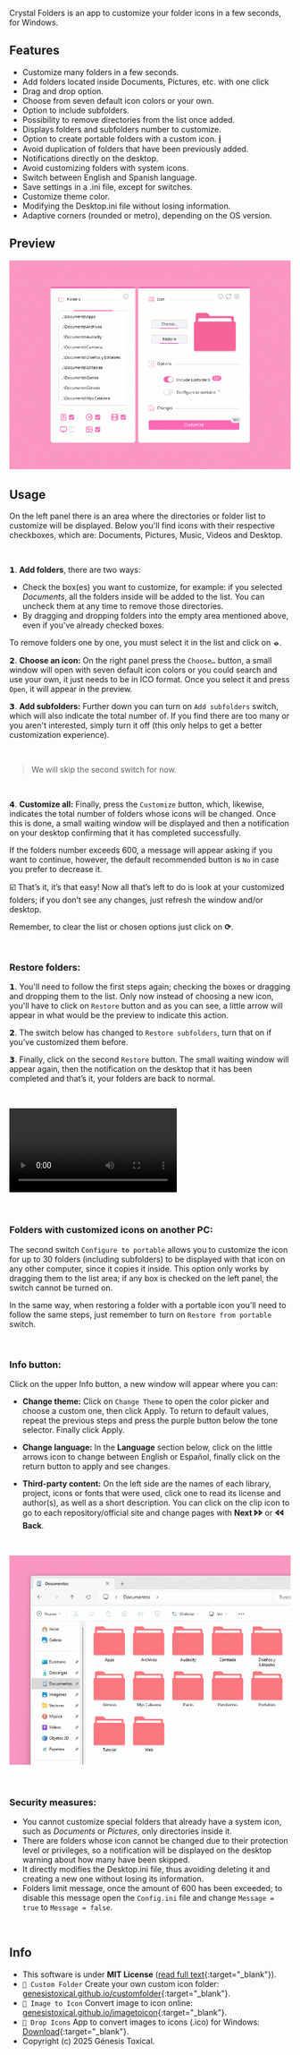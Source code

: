 Crystal Folders is an app to customize your folder icons in a few seconds, for Windows.

## Features
* Customize many folders in a few seconds.
* Add folders located inside Documents, Pictures, etc. with one click
* Drag and drop option.
* Choose from seven default icon colors or your own.
* Option to include subfolders.
* Possibility to remove directories from the list once added.
* Displays folders and subfolders number to customize.
* Option to create portable folders with a custom icon. [𝐢](#details)
* Avoid duplication of folders that have been previously added.
* Notifications directly on the desktop.
* Avoid customizing folders with system icons.
* Switch between English and Spanish language.
* Save settings in a .ini file, except for switches.
* Customize theme color.
* Modifying the Desktop.ini file without losing information.
* Adaptive corners (rounded or metro), depending on the OS version.

## Preview
<picture><img alt="Crystal Folders customize folders app" src="assets/Crystal-Folders.gif"/></picture>

## Usage
On the left panel there is an area where the directories or folder list to customize will be displayed. Below you'll find icons with their respective checkboxes, which are: Documents, Pictures, Music, Videos and Desktop.

<br/>

𝟭. **Add folders**, there are two ways:
* Check the box(es) you want to customize, for example: if you selected _Documents_, all the folders inside will be added to the list. You can uncheck them at any time to remove those directories.
* By dragging and dropping folders into the empty area mentioned above, even if you've already checked boxes.

To remove folders one by one, you must select it in the list and click on **⦵**.

𝟮. **Choose an icon:**
   On the right panel press the `Choose…` button, a small window will open with seven default icon colors or you could search and use your own, it just needs to be in ICO format. Once you select it and press `Open`, it will appear in the preview.

𝟯. **Add subfolders:**
   Further down you can turn on `Add subfolders` switch, which will also indicate the total number of. If you find there are too many or you aren't interested, simply turn it off (this only helps to get a better customization experience).

<br/>

>We will skip the second switch for now.

<br/>

𝟰. **Customize all:**
   Finally, press the `Customize` button, which, likewise, indicates the total number of folders whose icons will be changed. Once this is done, a small waiting window will be displayed and then a notification on your desktop confirming that it has completed successfully.
   
If the folders number exceeds 600, a message will appear asking if you want to continue, however, the default recommended button is `No` in case you prefer to decrease it.

☑️ That’s it, it’s that easy! Now all that’s left to do is look at your customized folders; if you don’t see any changes, just refresh the window and/or desktop.

Remember, to clear the list or chosen options just click on **⟳**.

<br/>

### Restore folders:

𝟭. You'll need to follow the first steps again; checking the boxes or dragging and dropping them to the list. Only now instead of choosing a new icon, you'll have to click on `Restore` button and as you can see, a little arrow will appear in what would be the preview to indicate this action.

𝟮. The switch below has changed to `Restore subfolders`, turn that on if you’ve customized them before.

𝟯. Finally, click on the second `Restore` button. The small waiting window will appear again, then the notification on the desktop that it has been completed and that’s it, your folders are back to normal.

<br/>

<video controls><source src="https://github.com/user-attachments/assets/73cf3966-5187-4815-a3ec-11620f39fc35" type="video/mp4"></video>

<br id="details"/>

### Folders with customized icons on another PC:

The second switch `Configure to portable` allows you to customize the icon for up to 30 folders (including subfolders) to be displayed with that icon on any other computer, since it copies it inside. This option only works by dragging them to the list area; if any box is checked on the left panel, the switch cannot be turned on.

In the same way, when restoring a folder with a portable icon you'll need to follow the same steps, just remember to turn on `Restore from portable` switch.

<br/>

### Info button:

Click on the upper Info button, a new window will appear where you can:

- **Change theme:** Click on `Change Theme` to open the color picker and choose a custom one, then click Apply. To return to default values, repeat the previous steps and press the purple button below the tone selector. Finally click Apply.

- **Change language:** In the **Language** section below, click on the little arrows icon to change between English or Español, finally click on the return button to apply and see changes.
     
- **Third-party content:** On the left side are the names of each library, project, icons or fonts that were used, click one to read its license and author(s), as well as a short description. You can click on the clip icon to go to each repository/official site and change pages with **Next 🢖🢖** or **🢔🢔 Back**.

<br/>

<picture><img src="assets/Folders.gif"/></picture>

<br/>

### Security measures:

* You cannot customize special folders that already have a system icon, such as _Documents_ or _Pictures_, only directories inside it.
* There are folders whose icon cannot be changed due to their protection level or privileges, so a notification will be displayed on the desktop warning about how many have been skipped.
* It directly modifies the Desktop.ini file, thus avoiding deleting it and creating a new one without losing its information.
* Folders limit message, once the amount of 600 has been exceeded; to disable this message open the `Config.ini` file and change `Message = true` to `Message = false`.

<br/>

## Info
* This software is under **MIT License** ([read full text](https://github.com/genesistoxical/cystal-folders/blob/master/LICENSE){:target="_blank"}).
* `🤍 Custom Folder` Create your own custom icon folder: [genesistoxical.github.io/customfolder](https://genesistoxical.github.io/customfolder/){:target="_blank"}.
* `🤍 Image to Icon` Convert image to icon online: [genesistoxical.github.io/imagetoicon](https://genesistoxical.github.io/imagetoicon/){:target="_blank"}.
* `🤍 Drop Icons` App to convert images to icons (.ico) for Windows: [Download](https://genesistoxical.github.io/drop-icons/){:target="_blank"}.
* Copyright (c) 2025 Génesis Toxical.

<br>
<style>
    h2.project-tagline:before {content: "Customize your folder icons in a few second";}
    a.btn:nth-child(3):after {content: "ownload Portable";}
    a.btn:nth-child(4):after {content: "ownload Installer";}
</style>

